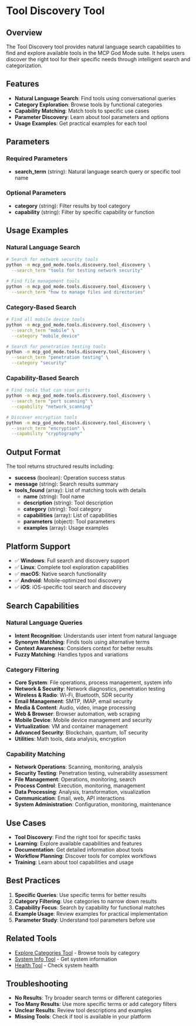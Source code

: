 # Tool Discovery Tool

## Overview
The Tool Discovery tool provides natural language search capabilities to find and explore available tools in the MCP God Mode suite. It helps users discover the right tool for their specific needs through intelligent search and categorization.

## Features
- **Natural Language Search**: Find tools using conversational queries
- **Category Exploration**: Browse tools by functional categories
- **Capability Matching**: Match tools to specific use cases
- **Parameter Discovery**: Learn about tool parameters and options
- **Usage Examples**: Get practical examples for each tool

## Parameters

### Required Parameters
- **search_term** (string): Natural language search query or specific tool name

### Optional Parameters
- **category** (string): Filter results by tool category
- **capability** (string): Filter by specific capability or function

## Usage Examples

### Natural Language Search
```bash
# Search for network security tools
python -m mcp_god_mode.tools.discovery.tool_discovery \
  --search_term "tools for testing network security"

# Find file management tools
python -m mcp_god_mode.tools.discovery.tool_discovery \
  --search_term "how to manage files and directories"
```

### Category-Based Search
```bash
# Find all mobile device tools
python -m mcp_god_mode.tools.discovery.tool_discovery \
  --search_term "mobile" \
  --category "mobile_device"

# Search for penetration testing tools
python -m mcp_god_mode.tools.discovery.tool_discovery \
  --search_term "penetration testing" \
  --category "security"
```

### Capability-Based Search
```bash
# Find tools that can scan ports
python -m mcp_god_mode.tools.discovery.tool_discovery \
  --search_term "port scanning" \
  --capability "network_scanning"

# Discover encryption tools
python -m mcp_god_mode.tools.discovery.tool_discovery \
  --search_term "encryption" \
  --capability "cryptography"
```

## Output Format

The tool returns structured results including:
- **success** (boolean): Operation success status
- **message** (string): Search results summary
- **tools_found** (array): List of matching tools with details
  - **name** (string): Tool name
  - **description** (string): Tool description
  - **category** (string): Tool category
  - **capabilities** (array): List of capabilities
  - **parameters** (object): Tool parameters
  - **examples** (array): Usage examples

## Platform Support
- ✅ **Windows**: Full search and discovery support
- ✅ **Linux**: Complete tool exploration capabilities
- ✅ **macOS**: Native search functionality
- ✅ **Android**: Mobile-optimized tool discovery
- ✅ **iOS**: iOS-specific tool search and discovery

## Search Capabilities

### Natural Language Queries
- **Intent Recognition**: Understands user intent from natural language
- **Synonym Matching**: Finds tools using alternative terms
- **Context Awareness**: Considers context for better results
- **Fuzzy Matching**: Handles typos and variations

### Category Filtering
- **Core System**: File operations, process management, system info
- **Network & Security**: Network diagnostics, penetration testing
- **Wireless & Radio**: Wi-Fi, Bluetooth, SDR security
- **Email Management**: SMTP, IMAP, email security
- **Media & Content**: Audio, video, image processing
- **Web & Browser**: Browser automation, web scraping
- **Mobile Device**: Mobile device management and security
- **Virtualization**: VM and container management
- **Advanced Security**: Blockchain, quantum, IoT security
- **Utilities**: Math tools, data analysis, encryption

### Capability Matching
- **Network Operations**: Scanning, monitoring, analysis
- **Security Testing**: Penetration testing, vulnerability assessment
- **File Management**: Operations, monitoring, search
- **Process Control**: Execution, monitoring, management
- **Data Processing**: Analysis, transformation, visualization
- **Communication**: Email, web, API interactions
- **System Administration**: Configuration, monitoring, maintenance

## Use Cases
- **Tool Discovery**: Find the right tool for specific tasks
- **Learning**: Explore available capabilities and features
- **Documentation**: Get detailed information about tools
- **Workflow Planning**: Discover tools for complex workflows
- **Training**: Learn about tool capabilities and usage

## Best Practices
1. **Specific Queries**: Use specific terms for better results
2. **Category Filtering**: Use categories to narrow down results
3. **Capability Focus**: Search by capability for functional matches
4. **Example Usage**: Review examples for practical implementation
5. **Parameter Study**: Understand tool parameters before use

## Related Tools
- [Explore Categories Tool](explore_categories.md) - Browse tools by category
- [System Info Tool](system_info.md) - Get system information
- [Health Tool](health.md) - Check system health

## Troubleshooting
- **No Results**: Try broader search terms or different categories
- **Too Many Results**: Use more specific terms or add category filters
- **Unclear Results**: Review tool descriptions and examples
- **Missing Tools**: Check if tool is available in your platform
